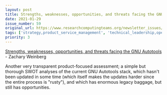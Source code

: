 ```yaml
---
layout: post
title: Strengths, weaknesses, opportunities, and threats facing the GNU Autotools - Zachary Weinberg
date: 2021-01-29
issue_number: 59
original_url: https://www.researchcomputingteams.org/newsletter_issues/0059
tags: ['strategy,product_service_management', 'technical_leadership,open_source_management']
priority: 3
---
```


<!-- markdownlint-disable MD033 -->
<!-- markdownlint-disable MD041 -->
<!-- markdownlint-disable MD049 -->

[Strengths, weaknesses, opportunities, and threats facing the GNU Autotools](https://www.owlfolio.org/development/autoconf-swot/) - Zachary Weinberg

Another very transparent product-focused assessment; a simple but thorough SWOT analyses of the current GNU Autotools stack, which hasn't been updated in some time (which itself makes the updates harder since the entire process is "rusty"), and which has enormous legacy baggage, but still has opportunities.
